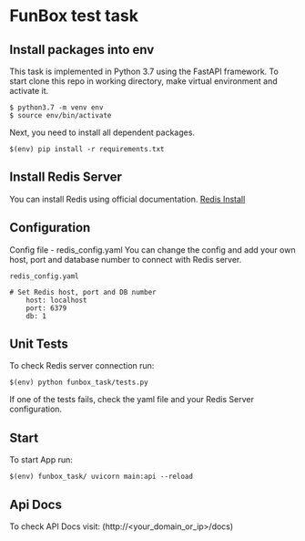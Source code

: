 # FunBox test task
## Install packages into env
This task is implemented in Python 3.7 using the FastAPI framework.
To start clone this repo in working directory, make virtual environment and activate it.
```
$ python3.7 -m venv env
$ source env/bin/activate
```
Next, you need to install all dependent packages.
```
$(env) pip install -r requirements.txt
```
## Install Redis Server
You can install Redis using official documentation.
[Redis Install](https://redis.io/topics/quickstart)

## Configuration
Config file - redis_config.yaml
You can change the config and add your own host, port and database number to connect with Redis server.
```
redis_config.yaml

# Set Redis host, port and DB number
    host: localhost
    port: 6379
    db: 1
```
## Unit Tests
To check Redis server connection run:
```
$(env) python funbox_task/tests.py
```
If one of the tests fails, check the yaml file and your Redis Server configuration.

## Start
To start App run:
```
$(env) funbox_task/ uvicorn main:api --reload
```
## Api Docs
To check API Docs visit:
(http://<your_domain_or_ip>/docs)





